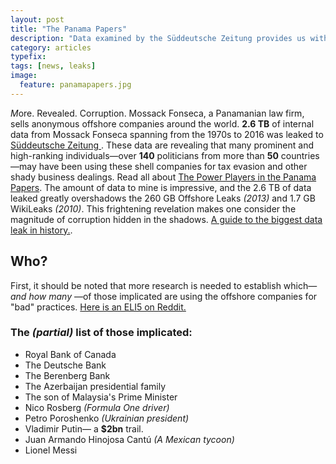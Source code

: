 ```yaml
---
layout: post
title: "The Panama Papers"
description: "Data examined by the Süddeutsche Zeitung provides us with deep insight to the shady practices used by the rich & famous to cover up their business dealings."
category: articles
typefix:
tags: [news, leaks]
image:
  feature: panamapapers.jpg
---
```


*M*ore. Revealed. Corruption. <span class="nice-italic">Mossack Fonseca</span>, a Panamanian law firm, sells anonymous offshore companies around the world. **2.6 TB** of internal data from Mossack Fonseca spanning from the 1970s to 2016 was leaked to [Süddeutsche Zeitung ](http://panamapapers.sueddeutsche.de/en/). These data are revealing that many prominent and high-ranking individuals—over **140** politicians from more than **50** countries —may have been using these shell companies for tax evasion and other shady business dealings. Read all about [The Power Players in the Panama Papers](https://panamapapers.icij.org/the_power_players/). The amount of data to mine is impressive, and the 2.6 TB of data leaked greatly overshadows the 260 GB Offshore Leaks *(2013)* and 1.7 GB WikiLeaks *(2010)*. This frightening revelation makes one consider the magnitude of corruption hidden in the shadows. [A guide to the biggest data leak in history.](http://www.theguardian.com/news/2016/apr/03/what-you-need-to-know-about-the-panama-papers).

## Who?
First, it should be noted that more research is needed to establish which— *and how many* —of those implicated are using the offshore companies for "bad" practices. [Here is an ELI5 on Reddit.](https://www.reddit.com/r/explainlikeimfive/comments/4d8rta/eli5_the_panama_papers/d1owxn5)

### The *(partial)* list of those implicated:

* Royal Bank of Canada
* The Deutsche Bank
* The Berenberg Bank
* The Azerbaijan presidential family
* The son of Malaysia's Prime Minister
* Nico Rosberg *(Formula One driver)*
* Petro Poroshenko *(Ukrainian president)*
* Vladimir Putin— a **$2bn** trail.
* Juan Armando Hinojosa Cantú *(A Mexican tycoon)*
* Lionel Messi
